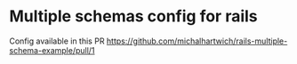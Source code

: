 # Multiple schemas config for rails

Config available in this PR https://github.com/michalhartwich/rails-multiple-schema-example/pull/1
